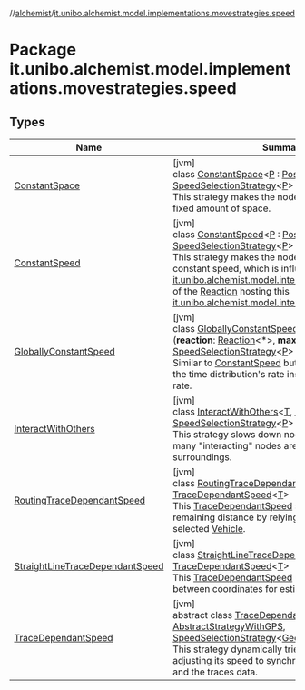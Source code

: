 //[alchemist](../../index.md)/[it.unibo.alchemist.model.implementations.movestrategies.speed](index.md)

# Package it.unibo.alchemist.model.implementations.movestrategies.speed

## Types

| Name | Summary |
|---|---|
| [ConstantSpace](-constant-space/index.md) | [jvm]<br>class [ConstantSpace](-constant-space/index.md)<[P](-constant-space/index.md) : [Position](../it.unibo.alchemist.model.interfaces/-position/index.md)<[P](-interact-with-others/index.md)>?> : [SpeedSelectionStrategy](../it.unibo.alchemist.model.interfaces.movestrategies/-speed-selection-strategy/index.md)<[P](-interact-with-others/index.md)> <br>This strategy makes the node move every time of a fixed amount of space. |
| [ConstantSpeed](-constant-speed/index.md) | [jvm]<br>class [ConstantSpeed](-constant-speed/index.md)<[P](-constant-speed/index.md) : [Position](../it.unibo.alchemist.model.interfaces/-position/index.md)<[P](-interact-with-others/index.md)>?> : [SpeedSelectionStrategy](../it.unibo.alchemist.model.interfaces.movestrategies/-speed-selection-strategy/index.md)<[P](-interact-with-others/index.md)> <br>This strategy makes the node move at an average constant speed, which is influenced by the [it.unibo.alchemist.model.interfaces.TimeDistribution](../it.unibo.alchemist.model.interfaces/-time-distribution/index.md) of the [Reaction](../it.unibo.alchemist.model.interfaces/-reaction/index.md) hosting this [it.unibo.alchemist.model.interfaces.Action](../it.unibo.alchemist.model.interfaces/-action/index.md). |
| [GloballyConstantSpeed](-globally-constant-speed/index.md) | [jvm]<br>class [GloballyConstantSpeed](-globally-constant-speed/index.md)<[P](-globally-constant-speed/index.md) : [Position](../it.unibo.alchemist.model.interfaces/-position/index.md)<[P](-globally-constant-speed/index.md)>>(**reaction**: [Reaction](../it.unibo.alchemist.model.interfaces/-reaction/index.md)<*>, **maxSpeed**: [Double](https://kotlinlang.org/api/latest/jvm/stdlib/kotlin/-double/index.html)) : [SpeedSelectionStrategy](../it.unibo.alchemist.model.interfaces.movestrategies/-speed-selection-strategy/index.md)<[P](-globally-constant-speed/index.md)> <br>Similar to [ConstantSpeed](-constant-speed/index.md) but takes in consideration the time distribution's rate instead of the reaction's rate. |
| [InteractWithOthers](-interact-with-others/index.md) | [jvm]<br>class [InteractWithOthers](-interact-with-others/index.md)<[T](-interact-with-others/index.md), [P](-interact-with-others/index.md) : [Position](../it.unibo.alchemist.model.interfaces/-position/index.md)<out [P](-interact-with-others/index.md)>?> : [SpeedSelectionStrategy](../it.unibo.alchemist.model.interfaces.movestrategies/-speed-selection-strategy/index.md)<[P](-interact-with-others/index.md)> <br>This strategy slows down nodes depending on how many "interacting" nodes are found in the surroundings. |
| [RoutingTraceDependantSpeed](-routing-trace-dependant-speed/index.md) | [jvm]<br>class [RoutingTraceDependantSpeed](-routing-trace-dependant-speed/index.md)<[T](-routing-trace-dependant-speed/index.md)> : [TraceDependantSpeed](-trace-dependant-speed/index.md)<[T](https://docs.oracle.com/javase/8/docs/api/java/lang/Iterable.html)> <br>This [TraceDependantSpeed](-trace-dependant-speed/index.md) strategy computes the remaining distance by relying on maps data for a selected [Vehicle](../it.unibo.alchemist.model.interfaces/-vehicle/index.md). |
| [StraightLineTraceDependantSpeed](-straight-line-trace-dependant-speed/index.md) | [jvm]<br>class [StraightLineTraceDependantSpeed](-straight-line-trace-dependant-speed/index.md)<[T](-straight-line-trace-dependant-speed/index.md)> : [TraceDependantSpeed](-trace-dependant-speed/index.md)<[T](https://docs.oracle.com/javase/8/docs/api/java/lang/Iterable.html)> <br>This [TraceDependantSpeed](-trace-dependant-speed/index.md) uses the distance between coordinates for estimating the distance. |
| [TraceDependantSpeed](-trace-dependant-speed/index.md) | [jvm]<br>abstract class [TraceDependantSpeed](-trace-dependant-speed/index.md)<[T](-trace-dependant-speed/index.md)> : [AbstractStrategyWithGPS](../it.unibo.alchemist.model.implementations.movestrategies/-abstract-strategy-with-g-p-s/index.md), [SpeedSelectionStrategy](../it.unibo.alchemist.model.interfaces.movestrategies/-speed-selection-strategy/index.md)<[GeoPosition](../it.unibo.alchemist.model.interfaces/-geo-position/index.md)> <br>This strategy dynamically tries to move the node adjusting its speed to synchronize the reaction rate and the traces data. |
